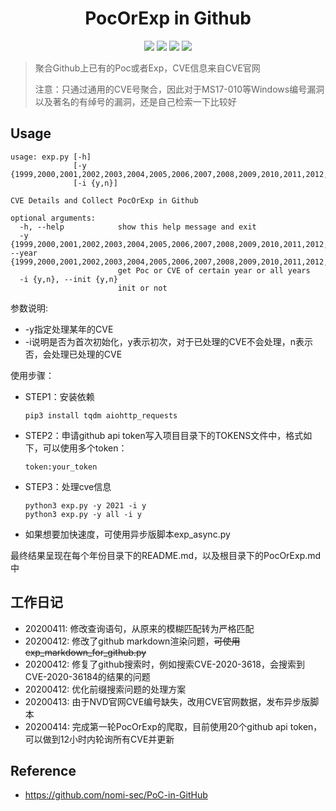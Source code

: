 <h1 align="center">PocOrExp in Github</h1>

<p align="center">
  <img      src="https://img.shields.io/badge/python3-3.6-blue"/>
  <img      src="https://img.shields.io/github/stars/ycdxsb/PocOrExp_in_Github"/>  
  <img      src="https://img.shields.io/github/forks/ycdxsb/PocOrExp_in_Github"/> 
  <img      src="https://img.shields.io/github/issues/ycdxsb/PocOrExp_in_Github"/> 
</p>     

> 聚合Github上已有的Poc或者Exp，CVE信息来自CVE官网
>
> 注意：只通过通用的CVE号聚合，因此对于MS17-010等Windows编号漏洞以及著名的有绰号的漏洞，还是自己检索一下比较好

## Usage

```
usage: exp.py [-h]
              [-y {1999,2000,2001,2002,2003,2004,2005,2006,2007,2008,2009,2010,2011,2012,2013,2014,2015,2016,2017,2018,2019,2020,2021,all}]
              [-i {y,n}]

CVE Details and Collect PocOrExp in Github

optional arguments:
  -h, --help            show this help message and exit
  -y {1999,2000,2001,2002,2003,2004,2005,2006,2007,2008,2009,2010,2011,2012,2013,2014,2015,2016,2017,2018,2019,2020,2021,all}, --year {1999,2000,2001,2002,2003,2004,2005,2006,2007,2008,2009,2010,2011,2012,2013,2014,2015,2016,2017,2018,2019,2020,2021,all}
                        get Poc or CVE of certain year or all years
  -i {y,n}, --init {y,n}
                        init or not
```
参数说明:
- -y指定处理某年的CVE
- -i说明是否为首次初始化，y表示初次，对于已处理的CVE不会处理，n表示否，会处理已处理的CVE


使用步骤：
- STEP1：安装依赖

  ```
  pip3 install tqdm aiohttp_requests
  ```

- STEP2：申请github api token写入项目目录下的TOKENS文件中，格式如下，可以使用多个token：

  ```
  token:your_token
  ```

- STEP3：处理cve信息

  ```
  python3 exp.py -y 2021 -i y
  python3 exp.py -y all -i y
  ```

- 如果想要加快速度，可使用异步版脚本exp_async.py

最终结果呈现在每个年份目录下的README.md，以及根目录下的PocOrExp.md中


## 工作日记
- 20200411: 修改查询语句，从原来的模糊匹配转为严格匹配
- 20200412: 修改了github markdown渲染问题，~~可使用exp_markdown_for_github.py~~
- 20200412: 修复了github搜索时，例如搜索CVE-2020-3618，会搜索到CVE-2020-36184的结果的问题
- 20200412: 优化前缀搜索问题的处理方案
- 20200413: 由于NVD官网CVE编号缺失，改用CVE官网数据，发布异步版脚本
- 20200414: 完成第一轮PocOrExp的爬取，目前使用20个github api token，可以做到12小时内轮询所有CVE并更新

## Reference
- https://github.com/nomi-sec/PoC-in-GitHub
